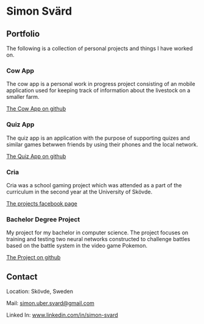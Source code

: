 # Simon Svärd

## Portfolio
The following is a collection of personal projects and things I have worked on.

### Cow App

The cow app is a personal work in progress project consisting of an mobile application used for 
keeping track of information about the livestock on a smaller farm.

[The Cow App on github](https://github.com/UberUrban/CowApp)

### Quiz App

The quiz app is an application with the purpose of supporting quizes and similar games betwwen friends by using their phones and the local network.

[The Quiz App on github](https://github.com/ATKelman/QuizGame)

### Cria

Cria was a school gaming project which was attended as a part of the curriculum in the second year at the University of Skövde.

[The projects facebook page](https://www.facebook.com/Cria-100102217070895/)



### Bachelor Degree Project

My project for my bachelor in computer science. The project focuses on training and testing two neural networks constructed to challenge battles based on the battle system in the video game Pokemon.

[The Project on github](https://github.com/UberUrban/PokemonSelection_UnityFree)

## Contact

Location: Skövde, Sweden

Mail: simon.uber.svard@gmail.com

Linked In: www.linkedin.com/in/simon-svard



